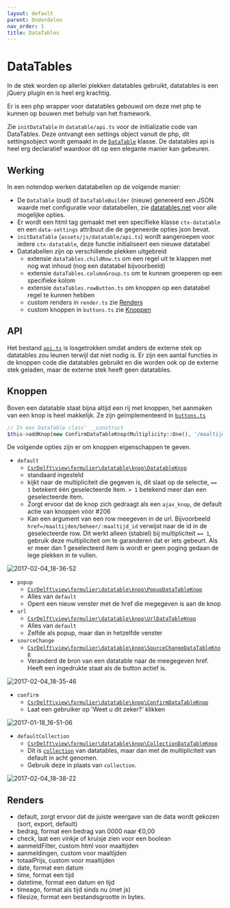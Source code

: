 ```yaml
---
layout: default
parent: Onderdelen
nav_order: 1
title: DataTables
---
```


# DataTables
In de stek worden op allerlei plekken datatables gebruikt, datatables is een jQuery plugin en is heel erg krachtig.

Er is een php wrapper voor datatables gebouwd om deze met php te kunnen op bouwen met behulp van het framework.

Zie `initDataTable` in `datatable/api.ts` voor de initializatie code van DataTables. Deze ontvangt een settings object vanuit de php, dit settingsobject wordt gemaakt in de [`DataTable`](https://github.com/csrdelft/csrdelft.nl/blob/master/lib/view/datatable/DataTable.php) klasse. De datatables api is heel erg declaratief waardoor dit op een elegante manier kan gebeuren.

## Werking

In een notendop werken datatabellen op de volgende manier:
- De `DataTable` (oud) óf `DataTableBuilder` (nieuw) genereerd een JSON waarde met configuratie voor datatabellen, zie [datatables.net](https://datatables.net/reference/option/) voor alle mogelijke opties.
- Er wordt een html tag gemaakt met een specifieke klasse `ctx-datatable` en een `data-settings` attribuut die de gegeneerde opties json bevat.
- `initDataTable` (`assets/js/datatable/api.ts`) wordt aangeroepen voor iedere `ctx-datatable`, deze functie initialiseert een nieuwe datatabel
- Datatabellen zijn op verschillende plekken uitgebreid
  - extensie `dataTables.childRow.ts` om een regel uit te klappen met nog wat inhoud (nog een datatabel bijvoorbeeld)
  - extensie `dataTables.columnGroup.ts` om te kunnen groeperen op een specifieke kolom
  - extensie `dataTables.rowButton.ts` om knoppen op een datatabel regel te kunnen hebben
  - custom renders in `render.ts` zie [Renders](#renders)
  - custom knoppen in `buttons.ts` zie [Knoppen](#knoppen)

## API

Het bestand [`api.ts`](https://github.com/csrdelft/csrdelft.nl/blob/master/assets/js/datatable/api.ts) is losgetrokken omdat anders de externe stek op datatables zou leunen terwijl dat niet nodig is. Er zijn een aantal functies in de knoppen code die datatables gebruikt en die worden ook op de externe stek geladen, maar de externe stek heeft geen datatables.

## Knoppen

Boven een datatable staat bijna altijd een rij met knoppen, het aanmaken van een knop is heel makkelijk. Ze zijn geïmplementeerd in [`buttons.ts`](https://github.com/csrdelft/csrdelft.nl/blob/master/assets/js/datatable/buttons.ts)

```php
// In een DataTable class' __construct
$this->addKnop(new ConfirmDataTableKnop(Multiplicity::One(), '/maaltijden/beheer/verwijder', 'Verwijderen', 'Maaltijd verwijderen', 'xmark'));
```

De volgende opties zijn er om knoppen eigenschappen te geven.

- `default`
  * [`CsrDelft\view\formulier\datatable\knop\DatatableKnop`](/csrdelft/csrdelft.nl/blob/master/lib/view/formulier/datatable/knop/DataTableKnop.php)
  * standaard ingesteld
  * kijkt naar de multipliciteit die gegeven is, dit slaat op de selectie, `== 1` betekent één geselecteerde item. `> 1` betekend meer dan een geselecteerde item.
  * Zorgt ervoor dat de knop zich gedraagt als een `ajax_knop`, de default actie van knoppen vóór #206
  * Kan een argument van een row meegeven in de url. Bijvoorbeeld `href=/maaltijden/beheer/:maaltijd_id` verwijst naar de id in de geselecteerde row. Dit werkt alleen (stabiel) bij multipliciteit `== 1`, gebruik deze multipliciteit om te garanderen dat er iets gebeurt. Als er meer dan 1 geselecteerd item is wordt er geen poging gedaan de lege plekken in te vullen.

![2017-02-04_18-36-52](https://cloud.githubusercontent.com/assets/589651/22620297/f2aa4924-eb08-11e6-9cf6-2b7a28456c26.gif)
- `popup`
  * [`CsrDelft\view\formulier\datatable\knop\PopupDataTableKnop`](/csrdelft/csrdelft.nl/blob/master/lib/view/formulier/datatable/knop/PopupDataTableKnop.php)
  * Alles van `default`
  * Opent een nieuw venster met de href die megegeven is aan de knop
- `url`
  * [`CsrDelft\view\formulier\datatable\knop\UrlDataTableKnop`](/csrdelft/csrdelft.nl/blob/master/lib/view/formulier/datatable/knop/UrlDataTableKnop.php)
  * Alles van `default`
  * Zelfde als popup, maar dan in hetzelfde venster
- `sourceChange`
  * [`CsrDelft\view\formulier\datatable\knop\SourceChangeDataTableKnop`](/csrdelft/csrdelft.nl/blob/master/lib/view/formulier/datatable/knop/SourceChangeDataTableKnop.php)
  * Veranderd de bron van een datatable naar de meegegeven href. Heeft een ingedrukte staat als de button actief is.

![2017-02-04_18-35-46](https://cloud.githubusercontent.com/assets/589651/22620292/cfee0d12-eb08-11e6-8408-633e8e2f09ac.gif)
- `confirm`
  * [`CsrDelft\view\formulier\datatable\knop\ConfirmDataTableKnop`](/csrdelft/csrdelft.nl/blob/master/lib/view/formulier/datatable/knop/ConfirmDataTableKnop.php)
  * Laat een gebruiker op 'Weet u dit zeker?' klikken

![2017-01-18_16-51-06](https://cloud.githubusercontent.com/assets/589651/22620276/7b994830-eb08-11e6-8ac2-6d231dd84716.gif)
- `defaultCollection`
  * [`CsrDelft\view\formulier\datatable\knop\CollectionDataTableKnop`](/csrdelft/csrdelft.nl/blob/master/lib/view/formulier/datatable/knop/CollectionDataTableKnop.php)
  * Dit is [`collection`](https://datatables.net/extensions/buttons/examples/initialisation/collections.html) van datatables, maar dan met de multipliciteit van default in acht genomen.
  * Gebruik deze in plaats van `collection`.

![2017-02-04_18-38-22](https://cloud.githubusercontent.com/assets/589651/22620306/2a9f66fc-eb09-11e6-8965-371d704152f2.gif)

## Renders

- default, zorgt ervoor dat de juiste weergave van de data wordt gekozen (sort, export, default)
- bedrag, format een bedrag van 0000 naar €0,00
- check, laat een vinkje of kruisje zien voor een boolean
- aanmeldFilter, custom html voor maaltijden
- aanmeldingen, custom voor maaltijden
- totaalPrijs, custom voor maaltijden
- date, format een datum
- time, format een tijd
- datetime, format een datum en tijd
- timeago, format als tijd sinds nu (met js)
- filesize, format een bestandsgrootte in bytes.
